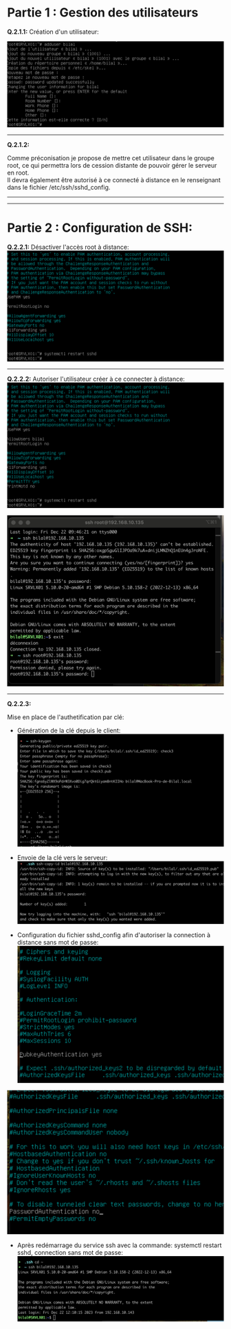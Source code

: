 # **Partie 1 : Gestion des utilisateurs**

**Q.2.1.1:**
Création d'un utilisateur:

![](https://github.com/Bilal-Aldimashq/Checkpoint_3/blob/main/Ressources/Q211_1.png?raw=true)

_________________

**Q.2.1.2:**

Comme préconisation je propose de mettre cet utilisateur dans le groupe root, ce qui permettra lors de cession distante de pouvoir gérer le serveur en root.  
Il devra également être autorisé à ce connecté à distance en le renseignant dans le fichier /etc/ssh/sshd_config.  

_________________
_________________

# **Partie 2 : Configuration de SSH:**

**Q.2.2.1:**
Désactiver l'accès root à distance:
![](https://github.com/Bilal-Aldimashq/Checkpoint_3/blob/main/Ressources/Q221_1.png?raw=true)

________________

**Q.2.2.2:**
Autoriser l'utilisateur créer à ce connecter à distance:
![](https://github.com/Bilal-Aldimashq/Checkpoint_3/blob/main/Ressources/Q222_2.png?raw=true)

![](https://github.com/Bilal-Aldimashq/Checkpoint_3/blob/main/Ressources/Q222_3.png?raw=true)

________________

**Q.2.2.3:**

Mise en place de l'authetification par clé:  

- Génération de la clé depuis le client:
![](https://github.com/Bilal-Aldimashq/Checkpoint_3/blob/main/Ressources/Q223_1.png?raw=true)

- Envoie de la clé vers le serveur:
![](https://github.com/Bilal-Aldimashq/Checkpoint_3/blob/main/Ressources/Q223_2.png?raw=true)

- Configuration du fichier sshd_config afin d'autoriser la connection à distance sans mot de passe:
![](https://github.com/Bilal-Aldimashq/Checkpoint_3/blob/main/Ressources/Q223_3.png?raw=true)

![](https://github.com/Bilal-Aldimashq/Checkpoint_3/blob/main/Ressources/Q223_4.png?raw=true)

- Après redémarrage du service ssh avec la commande: systemctl restart sshd, connection sans mot de passe:
![](https://github.com/Bilal-Aldimashq/Checkpoint_3/blob/main/Ressources/Q223_5.png?raw=true)
